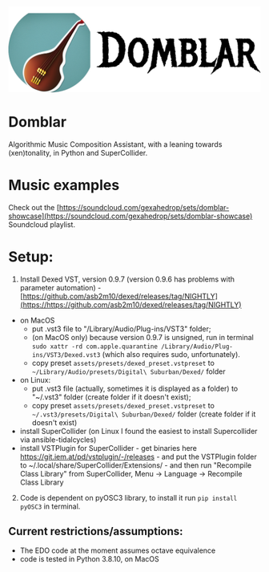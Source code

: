 <div align="center">
  <img src="https://github.com/gexahedron/domblar/blob/main/assets/domblar0.png?raw=true">
</div>

# Domblar

Algorithmic Music Composition Assistant, with a leaning towards (xen)tonality, in Python and SuperCollider.

# Music examples

Check out the [https://soundcloud.com/gexahedrop/sets/domblar-showcase](https://soundcloud.com/gexahedrop/sets/domblar-showcase) Soundcloud playlist.

# Setup:

1. Install Dexed VST, version 0.9.7 (version 0.9.6 has problems with parameter automation) - [https://github.com/asb2m10/dexed/releases/tag/NIGHTLY](https://https://github.com/asb2m10/dexed/releases/tag/NIGHTLY)
  * on MacOS
    * put .vst3 file to "/Library/Audio/Plug-ins/VST3" folder;
    * (on MacOS only) because version 0.9.7 is unsigned, run in terminal `sudo xattr -rd com.apple.quarantine /Library/Audio/Plug-ins/VST3/Dexed.vst3` (which also requires sudo, unfortunately).
    * copy preset `assets/presets/dexed_preset.vstpreset` to `~/Library/Audio/presets/Digital\ Suburban/Dexed/` folder
  * on Linux:
    * put .vst3 file (actually, sometimes it is displayed as a folder) to "~/.vst3" folder (create folder if it doesn't exist);
    * copy preset `assets/presets/dexed_preset.vstpreset` to `~/.vst3/presets/Digital\ Suburban/Dexed/` folder (create folder if it doesn't exist)
  * install SuperCollider (on Linux I found the easiest to install Supercollider via ansible-tidalcycles)
  * install VSTPlugin for SuperCollider - get binaries here https://git.iem.at/pd/vstplugin/-/releases - and put the VSTPlugin folder to ~/.local/share/SuperCollider/Extensions/ - and then run "Recompile Class Library" from SuperCollider, Menu -> Language -> Recompile Class Library
2. Code is dependent on pyOSC3 library, to install it run `pip install pyOSC3` in terminal.

## Current restrictions/assumptions:

* The EDO code at the moment assumes octave equivalence
* code is tested in Python 3.8.10, on MacOS
